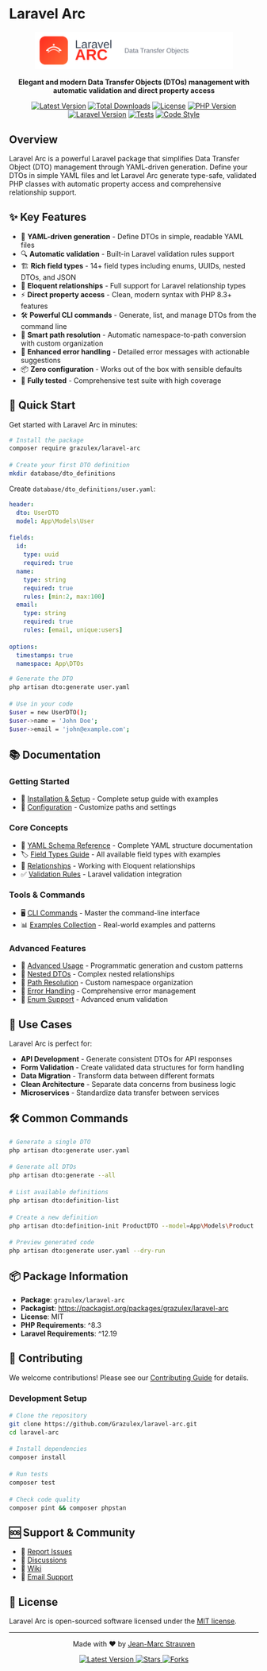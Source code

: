 # Laravel Arc

<div align="center">
  <img src="logo-header.svg" alt="Laravel Arc" width="400">
  <p><strong>Elegant and modern Data Transfer Objects (DTOs) management with automatic validation and direct property access</strong></p>
  
  [![Latest Version](https://img.shields.io/packagist/v/grazulex/laravel-arc)](https://packagist.org/packages/grazulex/laravel-arc)
  [![Total Downloads](https://img.shields.io/packagist/dt/grazulex/laravel-arc)](https://packagist.org/packages/grazulex/laravel-arc)
  [![License](https://img.shields.io/github/license/grazulex/laravel-arc)](LICENSE.md)
  [![PHP Version](https://img.shields.io/badge/php-%5E8.3-blue)](https://php.net)
  [![Laravel Version](https://img.shields.io/badge/laravel-%5E12.19-red)](https://laravel.com)
  [![Tests](https://github.com/Grazulex/laravel-arc/workflows/Tests/badge.svg)](https://github.com/Grazulex/laravel-arc/actions)
  [![Code Style](https://img.shields.io/badge/code%20style-pint-orange)](https://github.com/laravel/pint)
</div>

## Overview

Laravel Arc is a powerful Laravel package that simplifies Data Transfer Object (DTO) management through YAML-driven generation. Define your DTOs in simple YAML files and let Laravel Arc generate type-safe, validated PHP classes with automatic property access and comprehensive relationship support.

## ✨ Key Features

- 🚀 **YAML-driven generation** - Define DTOs in simple, readable YAML files
- 🔍 **Automatic validation** - Built-in Laravel validation rules support
- 🏗️ **Rich field types** - 14+ field types including enums, UUIDs, nested DTOs, and JSON
- 🔗 **Eloquent relationships** - Full support for Laravel relationship types
- ⚡ **Direct property access** - Clean, modern syntax with PHP 8.3+ features
- 🛠️ **Powerful CLI commands** - Generate, list, and manage DTOs from the command line
- 📁 **Smart path resolution** - Automatic namespace-to-path conversion with custom organization
- 🚨 **Enhanced error handling** - Detailed error messages with actionable suggestions
- 📦 **Zero configuration** - Works out of the box with sensible defaults
- 🧪 **Fully tested** - Comprehensive test suite with high coverage

## 🚀 Quick Start

Get started with Laravel Arc in minutes:

```bash
# Install the package
composer require grazulex/laravel-arc

# Create your first DTO definition
mkdir database/dto_definitions
```

Create `database/dto_definitions/user.yaml`:
```yaml
header:
  dto: UserDTO
  model: App\Models\User

fields:
  id:
    type: uuid
    required: true
  name:
    type: string
    required: true
    rules: [min:2, max:100]
  email:
    type: string
    required: true
    rules: [email, unique:users]

options:
  timestamps: true
  namespace: App\DTOs
```

```bash
# Generate the DTO
php artisan dto:generate user.yaml

# Use in your code
$user = new UserDTO();
$user->name = 'John Doe';
$user->email = 'john@example.com';
```

## 📚 Documentation

### Getting Started
- 📖 [Installation & Setup](docs/GETTING_STARTED.md) - Complete setup guide with examples
- 🔧 [Configuration](docs/GETTING_STARTED.md#configuration) - Customize paths and settings

### Core Concepts
- 📝 [YAML Schema Reference](YAML_SCHEMA.md) - Complete YAML structure documentation
- 🏷️ [Field Types Guide](docs/FIELD_TYPES.md) - All available field types with examples
- 🔗 [Relationships](docs/RELATIONSHIPS.md) - Working with Eloquent relationships
- ✅ [Validation Rules](docs/FIELD_TYPES.md#validation-rules) - Laravel validation integration

### Tools & Commands
- 🖥️ [CLI Commands](docs/CLI_COMMANDS.md) - Master the command-line interface
- 📊 [Examples Collection](examples/README.md) - Real-world examples and patterns

### Advanced Features
- 🚀 [Advanced Usage](docs/ADVANCED_USAGE.md) - Programmatic generation and custom patterns
- 🔄 [Nested DTOs](NESTED_DTO_GUIDE.md) - Complex nested relationships
- 📁 [Path Resolution](DTO_PATH_RESOLVER_GUIDE.md) - Custom namespace organization
- 🚨 [Error Handling](DTO_GENERATION_EXCEPTION_GUIDE.md) - Comprehensive error management
- 🔢 [Enum Support](ENUM_CUSTOM_RULES.md) - Advanced enum validation

## 🎯 Use Cases

Laravel Arc is perfect for:

- **API Development** - Generate consistent DTOs for API responses
- **Form Validation** - Create validated data structures for form handling
- **Data Migration** - Transform data between different formats
- **Clean Architecture** - Separate data concerns from business logic
- **Microservices** - Standardize data transfer between services

## 🛠️ Common Commands

```bash
# Generate a single DTO
php artisan dto:generate user.yaml

# Generate all DTOs
php artisan dto:generate --all

# List available definitions
php artisan dto:definition-list

# Create a new definition
php artisan dto:definition-init ProductDTO --model=App\Models\Product

# Preview generated code
php artisan dto:generate user.yaml --dry-run
```

## 📦 Package Information

- **Package**: `grazulex/laravel-arc`
- **Packagist**: https://packagist.org/packages/grazulex/laravel-arc
- **License**: MIT
- **PHP Requirements**: ^8.3
- **Laravel Requirements**: ^12.19

## 🤝 Contributing

We welcome contributions! Please see our [Contributing Guide](CONTRIBUTING.md) for details.

### Development Setup

```bash
# Clone the repository
git clone https://github.com/Grazulex/laravel-arc.git
cd laravel-arc

# Install dependencies
composer install

# Run tests
composer test

# Check code quality
composer pint && composer phpstan
```

## 🆘 Support & Community

- 🐛 [Report Issues](https://github.com/Grazulex/laravel-arc/issues)
- 💬 [Discussions](https://github.com/Grazulex/laravel-arc/discussions)
- 📖 [Wiki](https://github.com/Grazulex/laravel-arc/wiki)
- 📧 [Email Support](mailto:jms@grazulex.be)

## 📄 License

Laravel Arc is open-sourced software licensed under the [MIT license](LICENSE.md).

---

<div align="center">
  <p>Made with ❤️ by <a href="https://github.com/Grazulex">Jean-Marc Strauven</a></p>
  <p>
    <a href="https://packagist.org/packages/grazulex/laravel-arc">
      <img src="https://img.shields.io/packagist/v/grazulex/laravel-arc" alt="Latest Version">
    </a>
    <a href="https://github.com/Grazulex/laravel-arc/stargazers">
      <img src="https://img.shields.io/github/stars/Grazulex/laravel-arc" alt="Stars">
    </a>
    <a href="https://github.com/Grazulex/laravel-arc/network/members">
      <img src="https://img.shields.io/github/forks/Grazulex/laravel-arc" alt="Forks">
    </a>
  </p>
</div>